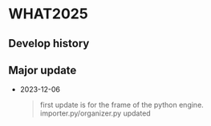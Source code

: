 WHAT2025
=============
Develop history
-------------
## Major update
* 2023-12-06
    >first update is for the frame of the python engine.
    >importer.py/organizer.py updated
